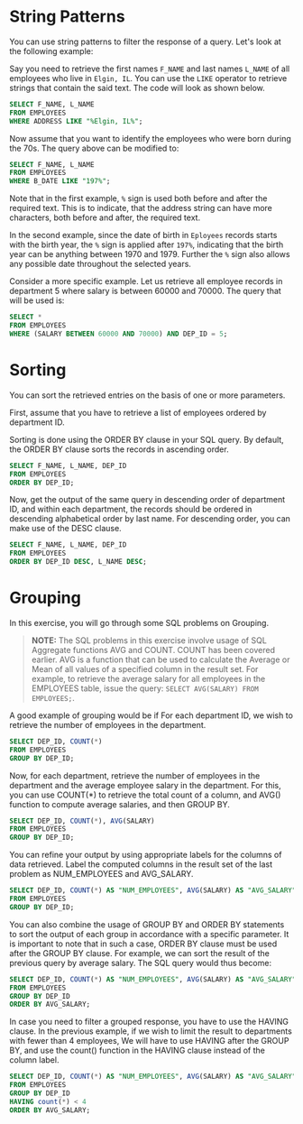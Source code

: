 # String Patterns

You can use string patterns to filter the response of a query. Let's look at the following example:

Say you need to retrieve the first names `F_NAME` and last names `L_NAME` of all employees who live in `Elgin, IL`. You can use the `LIKE` operator to retrieve strings that contain the said text. The code will look as shown below.

```sql
SELECT F_NAME, L_NAME
FROM EMPLOYEES
WHERE ADDRESS LIKE "%Elgin, IL%";
```

Now assume that you want to identify the employees who were born during the 70s. The query above can be modified to:

```sql
SELECT F_NAME, L_NAME
FROM EMPLOYEES
WHERE B_DATE LIKE "197%";
```

Note that in the first example, `%` sign is used both before and after the required text. This is to indicate, that the address string can have more characters, both before and after, the required text.

In the second example, since the date of birth in `Eployees` records starts with the birth year, the `%` sign is applied after `197%`, indicating that the birth year can be anything between 1970 and 1979. Further the `%` sign also allows any possible date throughout the selected years.

Consider a more specific example. Let us retrieve all employee records in department 5 where salary is between 60000 and 70000. The query that will be used is:

```sql
SELECT *
FROM EMPLOYEES
WHERE (SALARY BETWEEN 60000 AND 70000) AND DEP_ID = 5;
```



# Sorting

You can sort the retrieved entries on the basis of one or more parameters.

First, assume that you have to retrieve a list of employees ordered by department ID.

Sorting is done using the ORDER BY clause in your SQL query. By default, the ORDER BY clause sorts the records in ascending order.

```sql
SELECT F_NAME, L_NAME, DEP_ID
FROM EMPLOYEES
ORDER BY DEP_ID;
```

Now, get the output of the same query in descending order of department ID, and within each department, the records should be ordered in descending alphabetical order by last name. For descending order, you can make use of the DESC clause.

```sql
SELECT F_NAME, L_NAME, DEP_ID
FROM EMPLOYEES
ORDER BY DEP_ID DESC, L_NAME DESC;
```



# Grouping

In this exercise, you will go through some SQL problems on Grouping.

> **NOTE:** The SQL problems in this exercise involve usage of SQL Aggregate functions AVG and COUNT. COUNT has been covered earlier. AVG is a function that can be used to calculate the Average or Mean of all values of a specified column in the result set. For example, to retrieve the average salary for all employees in the EMPLOYEES table, issue the query: `SELECT AVG(SALARY) FROM EMPLOYEES;`.

A good example of grouping would be if For each department ID, we wish to retrieve the number of employees in the department.

```sql
SELECT DEP_ID, COUNT(*)
FROM EMPLOYEES
GROUP BY DEP_ID;
```

Now, for each department, retrieve the number of employees in the department and the average employee salary in the department. For this, you can use COUNT(*) to retrieve the total count of a column, and AVG() function to compute average salaries, and then GROUP BY.

```sql
SELECT DEP_ID, COUNT(*), AVG(SALARY)
FROM EMPLOYEES
GROUP BY DEP_ID;
```

You can refine your output by using appropriate labels for the columns of data retrieved. Label the computed columns in the result set of the last problem as NUM_EMPLOYEES and AVG_SALARY.

```sql
SELECT DEP_ID, COUNT(*) AS "NUM_EMPLOYEES", AVG(SALARY) AS "AVG_SALARY"
FROM EMPLOYEES
GROUP BY DEP_ID;
```

You can also combine the usage of GROUP BY and ORDER BY statements to sort the output of each group in accordance with a specific parameter. It is important to note that in such a case, ORDER BY clause must be used after the GROUP BY clause. For example, we can sort the result of the previous query by average salary. The SQL query would thus become:

```sql
SELECT DEP_ID, COUNT(*) AS "NUM_EMPLOYEES", AVG(SALARY) AS "AVG_SALARY"
FROM EMPLOYEES
GROUP BY DEP_ID
ORDER BY AVG_SALARY;
```

In case you need to filter a grouped response, you have to use the HAVING clause. In the previous example, if we wish to limit the result to departments with fewer than 4 employees, We will have to use HAVING after the GROUP BY, and use the count() function in the HAVING clause instead of the column label.

```sql
SELECT DEP_ID, COUNT(*) AS "NUM_EMPLOYEES", AVG(SALARY) AS "AVG_SALARY"
FROM EMPLOYEES
GROUP BY DEP_ID
HAVING count(*) < 4
ORDER BY AVG_SALARY;
```